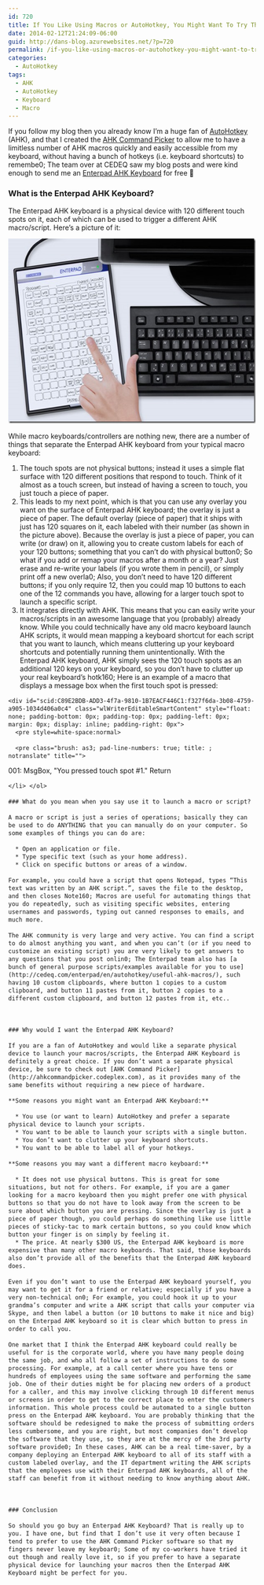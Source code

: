 ```yaml
---
id: 720
title: If You Like Using Macros or AutoHotkey, You Might Want To Try The Enterpad AHK Keyboard
date: 2014-02-12T21:24:09-06:00
guid: http://dans-blog.azurewebsites.net/?p=720
permalink: /if-you-like-using-macros-or-autohotkey-you-might-want-to-try-the-enterpad-ahk-keyboard/
categories:
  - AutoHotkey
tags:
  - AHK
  - AutoHotkey
  - Keyboard
  - Macro
---
```

If you follow my blog then you already know I’m a huge fan of [AutoHotkey](http://www.autohotkey.com) (AHK), and that I created the [AHK Command Picker](http://ahkcommandpicker.codeplex.com) to allow me to have a limitless number of AHK macros quickly and easily accessible from my keyboard, without having a bunch of hotkeys (i.e. keyboard shortcuts) to remembe0; The team over at CEDEQ saw my blog posts and were kind enough to send me an [Enterpad AHK Keyboard](http://cedeq.com/enterpad/en/autohotkey/) for free 🙂



### What is the Enterpad AHK Keyboard?

The Enterpad AHK keyboard is a physical device with 120 different touch spots on it, each of which can be used to trigger a different AHK macro/script. Here’s a picture of it:

[<img title="" style="border-left-width: 0px; border-right-width: 0px; background-image: none; border-bottom-width: 0px; padding-top: 0px; padding-left: 0px; display: inline; padding-right: 0px; border-top-width: 0px" border="0" alt="" src="/assets/Posts/2014/02/enterpad_application_desktop_english_e2_thumb.jpg" width="600" height="376" />](/assets/Posts/2014/02/enterpad_application_desktop_english_e2.jpg)

While macro keyboards/controllers are nothing new, there are a number of things that separate the Enterpad AHK keyboard from your typical macro keyboard:

  1. The touch spots are not physical buttons; instead it uses a simple flat surface with 120 different positions that respond to touch. Think of it almost as a touch screen, but instead of having a screen to touch, you just touch a piece of paper.
  2. This leads to my next point, which is that you can use any overlay you want on the surface of Enterpad AHK keyboard; the overlay is just a piece of paper. The default overlay (piece of paper) that it ships with just has 120 squares on it, each labeled with their number (as shown in the picture above). Because the overlay is just a piece of paper, you can write (or draw) on it, allowing you to create custom labels for each of your 120 buttons; something that you can’t do with physical button0; So what if you add or remap your macros after a month or a year? Just erase and re-write your labels (if you wrote them in pencil), or simply print off a new overla0; Also, you don’t need to have 120 different buttons; if you only require 12, then you could map 10 buttons to each one of the 12 commands you have, allowing for a larger touch spot to launch a specific script.
  3. It integrates directly with AHK. This means that you can easily write your macros/scripts in an awesome language that you (probably) already know. While you could technically have any old macro keyboard launch AHK scripts, it would mean mapping a keyboard shortcut for each script that you want to launch, which means cluttering up your keyboard shortcuts and potentially running them unintentionally. With the Enterpad AHK keyboard, AHK simply sees the 120 touch spots as an additional 120 keys on your keyboard, so you don’t have to clutter up your real keyboard’s hotk160; Here is an example of a macro that displays a message box when the first touch spot is pressed:

    <div id="scid:C89E2BDB-ADD3-4f7a-9810-1B7EACF446C1:f327f6da-3b08-4759-a905-1034d406a0c4" class="wlWriterEditableSmartContent" style="float: none; padding-bottom: 0px; padding-top: 0px; padding-left: 0px; margin: 0px; display: inline; padding-right: 0px">
      <pre style=white-space:normal>

      <pre class="brush: as3; pad-line-numbers: true; title: ; notranslate" title="">
001:
MsgBox, &quot;You pressed touch spot #1.&quot;
Return
</pre>
    </div>

    </li> </ol>

    ### What do you mean when you say use it to launch a macro or script?

    A macro or script is just a series of operations; basically they can be used to do ANYTHING that you can manually do on your computer. So some examples of things you can do are:

      * Open an application or file.
      * Type specific text (such as your home address).
      * Click on specific buttons or areas of a window.

    For example, you could have a script that opens Notepad, types “This text was written by an AHK script.”, saves the file to the desktop, and then closes Note160; Macros are useful for automating things that you do repeatedly, such as visiting specific websites, entering usernames and passwords, typing out canned responses to emails, and much more.

    The AHK community is very large and very active. You can find a script to do almost anything you want, and when you can’t (or if you need to customize an existing script) you are very likely to get answers to any questions that you post onlin0; The Enterpad team also has [a bunch of general purpose scripts/examples available for you to use](http://cedeq.com/enterpad/en/autohotkey/useful-ahk-macros/), such having 10 custom clipboards, where button 1 copies to a custom clipboard, and button 11 pastes from it, button 2 copies to a different custom clipboard, and button 12 pastes from it, etc..



    ### Why would I want the Enterpad AHK Keyboard?

    If you are a fan of AutoHotkey and would like a separate physical device to launch your macros/scripts, the Enterpad AHK Keyboard is definitely a great choice. If you don’t want a separate physical device, be sure to check out [AHK Command Picker](http://ahkcommandpicker.codeplex.com), as it provides many of the same benefits without requiring a new piece of hardware.

    **Some reasons you might want an Enterpad AHK Keyboard:**

      * You use (or want to learn) AutoHotkey and prefer a separate physical device to launch your scripts.
      * You want to be able to launch your scripts with a single button.
      * You don’t want to clutter up your keyboard shortcuts.
      * You want to be able to label all of your hotkeys.

    **Some reasons you may want a different macro keyboard:**

      * It does not use physical buttons. This is great for some situations, but not for others. For example, if you are a gamer looking for a macro keyboard then you might prefer one with physical buttons so that you do not have to look away from the screen to be sure about which button you are pressing. Since the overlay is just a piece of paper though, you could perhaps do something like use little pieces of sticky-tac to mark certain buttons, so you could know which button your finger is on simply by feeling it.
      * The price. At nearly $300 US, the Enterpad AHK keyboard is more expensive than many other macro keyboards. That said, those keyboards also don’t provide all of the benefits that the Enterpad AHK keyboard does.

    Even if you don’t want to use the Enterpad AHK keyboard yourself, you may want to get it for a friend or relative; especially if you have a very non-technical on0; For example, you could hook it up to your grandma’s computer and write a AHK script that calls your computer via Skype, and then label a button (or 10 buttons to make it nice and big) on the Enterpad AHK keyboard so it is clear which button to press in order to call you.

    One market that I think the Enterpad AHK keyboard could really be useful for is the corporate world, where you have many people doing the same job, and who all follow a set of instructions to do some processing. For example, at a call center where you have tens or hundreds of employees using the same software and performing the same job. One of their duties might be for placing new orders of a product for a caller, and this may involve clicking through 10 different menus or screens in order to get to the correct place to enter the customers information. This whole process could be automated to a single button press on the Enterpad AHK keyboard. You are probably thinking that the software should be redesigned to make the process of submitting orders less cumbersome, and you are right, but most companies don’t develop the software that they use, so they are at the mercy of the 3rd party software provide0; In these cases, AHK can be a real time-saver, by a company deploying an Enterpad AHK keyboard to all of its staff with a custom labeled overlay, and the IT department writing the AHK scripts that the employees use with their Enterpad AHK keyboards, all of the staff can benefit from it without needing to know anything about AHK.



    ### Conclusion

    So should you go buy an Enterpad AHK Keyboard? That is really up to you. I have one, but find that I don’t use it very often because I tend to prefer to use the AHK Command Picker software so that my fingers never leave my keyboar0; Some of my co-workers have tried it out though and really love it, so if you prefer to have a separate physical device for launching your macros then the Enterpad AHK Keyboard might be perfect for you.
